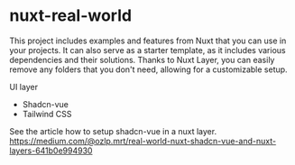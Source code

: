 # nuxt-real-world

This project includes examples and features from Nuxt that you can use in your projects. It can also serve as a starter template, as it includes various dependencies and their solutions. Thanks to Nuxt Layer, you can easily remove any folders that you don't need, allowing for a customizable setup.

UI layer

- Shadcn-vue
- Tailwind CSS

See the article how to setup shadcn-vue in a nuxt layer.
https://medium.com/@ozlp.mrt/real-world-nuxt-shadcn-vue-and-nuxt-layers-641b0e994930
